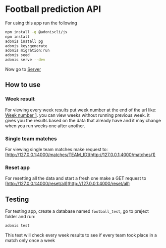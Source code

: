 # Football prediction API

For using this app run the following

```bash
npm install -g @adoniscli/js
npm install
adonis install pg
adonis key:generate
adonis migration:run
adonis seed
adonis serve --dev
```

Now go to [Server](http://127.0.0.1:4000)

## How to use

### Week result
For viewing every week results put week number at the end of the url like: [Week number 1](http://127.0.0.1:4000/1).
you can view weeks without running previous week. it gives you the results based on the data that already have and it may change when you run weeks one after another.

### Single team matches

For viewing single team matches make request to: [http://127.0.0.1:4000/matches/TEAM_ID](http://127.0.0.1:4000/matches/1)

### Reset app

For resetting all the data and start a fresh one make a GET request to [http://127.0.0.1:4000/reset/all](http://127.0.0.1:4000/reset/all)

## Testing

For testing app, create a database named `football_test`, go to preject folder and run:

```bash
adonis test
```

This test will check every week results to see if every team took place in a match only once a week